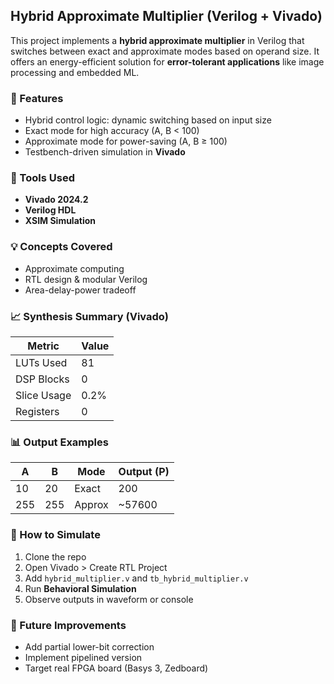 ## Hybrid Approximate Multiplier (Verilog + Vivado)

This project implements a **hybrid approximate multiplier** in Verilog that switches between exact and approximate modes based on operand size. It offers an energy-efficient solution for **error-tolerant applications** like image processing and embedded ML.

### 📌 Features

* Hybrid control logic: dynamic switching based on input size
* Exact mode for high accuracy (A, B < 100)
* Approximate mode for power-saving (A, B ≥ 100)
* Testbench-driven simulation in **Vivado**

### 🧰 Tools Used

* **Vivado 2024.2**
* **Verilog HDL**
* **XSIM Simulation**

### 💡 Concepts Covered

* Approximate computing
* RTL design & modular Verilog
* Area-delay-power tradeoff

### 📈 Synthesis Summary (Vivado)

| Metric      | Value |
| ----------- | ----- |
| LUTs Used   | 81    |
| DSP Blocks  | 0     |
| Slice Usage | 0.2%  |
| Registers   | 0     |

### 📊 Output Examples

| A   | B   | Mode   | Output (P) |
| --- | --- | ------ | ---------- |
| 10  | 20  | Exact  | 200        |
| 255 | 255 | Approx | \~57600    |

### 🧪 How to Simulate

1. Clone the repo
2. Open Vivado > Create RTL Project
3. Add `hybrid_multiplier.v` and `tb_hybrid_multiplier.v`
4. Run **Behavioral Simulation**
5. Observe outputs in waveform or console

### 🚀 Future Improvements

* Add partial lower-bit correction
* Implement pipelined version
* Target real FPGA board (Basys 3, Zedboard)
